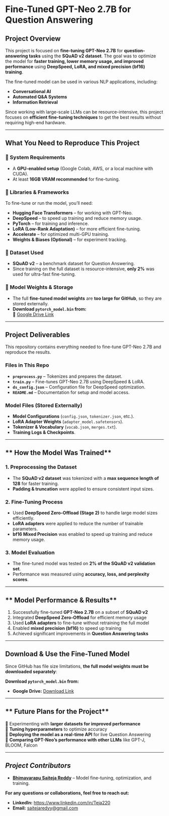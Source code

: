 # **Fine-Tuned GPT-Neo 2.7B for Question Answering**  

## **Project Overview**  
This project is focused on **fine-tuning GPT-Neo 2.7B** for **question-answering tasks** using the **SQuAD v2 dataset**. The goal was to optimize the model for **faster training, lower memory usage, and improved performance** using **DeepSpeed, LoRA, and mixed precision (bf16) training**.  

The fine-tuned model can be used in various NLP applications, including:  
- **Conversational AI**  
- **Automated Q&A Systems**   
- **Information Retrieval** 

Since working with large-scale LLMs can be resource-intensive, this project focuses on **efficient fine-tuning techniques** to get the best results without requiring high-end hardware.  

---

## **What You Need to Reproduce This Project**  

### **🔹 System Requirements**  
- A **GPU-enabled setup** (Google Colab, AWS, or a local machine with CUDA).  
- At least **16GB VRAM recommended** for fine-tuning.  

### **🔹 Libraries & Frameworks**  
To fine-tune or run the model, you’ll need:  
- **Hugging Face Transformers** – for working with GPT-Neo.  
- **DeepSpeed** – to speed up training and reduce memory usage.  
- **PyTorch** – for training and inference.  
- **LoRA (Low-Rank Adaptation)** – for more efficient fine-tuning.  
- **Accelerate** – for optimized multi-GPU training.  
- **Weights & Biases (Optional)** – for experiment tracking.  

### **🔹 Dataset Used**  
- **SQuAD v2** – a benchmark dataset for Question Answering.  
- Since training on the full dataset is resource-intensive, **only 2%** was used for ultra-fast fine-tuning.  

### **🔹 Model Weights & Storage**  
- The full **fine-tuned model weights** are **too large for GitHub**, so they are stored externally.  
- **Download `pytorch_model.bin` from:**  
  🔗 [Google Drive Link](https://colab.research.google.com/drive/1vVzHQYCJvobUpegnJ0Jowp_ZBGsJWMzR?usp=sharing)  

---

## Project Deliverables  
This repository contains everything needed to fine-tune GPT-Neo 2.7B and reproduce the results.  

### Files in This Repo
- **`preprocess.py`** – Tokenizes and prepares the dataset.  
- **`train.py`** – Fine-tunes GPT-Neo 2.7B using DeepSpeed & LoRA.  
- **`ds_config.json`** – Configuration file for DeepSpeed optimization.  
- **`README.md`** – Documentation for setup and model access.  

### **Model Files (Stored Externally)**  
- **Model Configurations** (`config.json`, `tokenizer.json`, etc.).  
- **LoRA Adapter Weights** (`adapter_model.safetensors`).  
- **Tokenizer & Vocabulary** (`vocab.json`, `merges.txt`).  
- **Training Logs & Checkpoints**.  
---

## ** How the Model Was Trained**  

### **1️. Preprocessing the Dataset**  
- The **SQuAD v2 dataset** was tokenized with a **max sequence length of 128** for faster training.  
- **Padding & truncation** were applied to ensure consistent input sizes.  

### **2️. Fine-Tuning Process**  
- Used **DeepSpeed Zero-Offload (Stage 2)** to handle large model sizes efficiently.  
- **LoRA adapters** were applied to reduce the number of trainable parameters.  
- **bf16 Mixed Precision** was enabled to speed up training and reduce memory usage.  

### **3️. Model Evaluation**  
- The fine-tuned model was tested on **2% of the SQuAD v2 validation set**.  
- Performance was measured using **accuracy, loss, and perplexity scores**.  

---

## ** Model Performance & Results**  

1. Successfully fine-tuned **GPT-Neo 2.7B** on a subset of **SQuAD v2**  
2. Integrated **DeepSpeed Zero-Offload** for efficient memory usage  
3. Used **LoRA adapters** to fine-tune without retraining the full model  
4. Enabled **mixed precision (bf16)** to speed up training  
5. Achieved significant improvements in **Question Answering tasks**  

---

## **Download & Use the Fine-Tuned Model**  

Since GitHub has file size limitations, **the full model weights must be downloaded separately**:  

**Download `pytorch_model.bin` from:**  
- **Google Drive:** [Download Link](https://colab.research.google.com/drive/1vVzHQYCJvobUpegnJ0Jowp_ZBGsJWMzR?usp=sharing)  

---

## ** Future Plans for the Project**  
🔹 Experimenting with **larger datasets for improved performance**  
🔹 **Tuning hyperparameters** to optimize accuracy  
🔹 **Deploying the model as a real-time API** for live Question Answering  
🔹 **Comparing GPT-Neo’s performance with other LLMs** like GPT-J, BLOOM, Falcon  

---

## *Project Contributors*

- **[Bhimavarapu Saiteja Reddy](https://www.linkedin.com/in/Teja220)** – Model fine-tuning, optimization, and training.  

**For any questions or collaborations, feel free to reach out:**  
- **LinkedIn:** https://www.linkedin.com/in/Teja220  
- **Email:** saitejaredyy@gmail.com  
